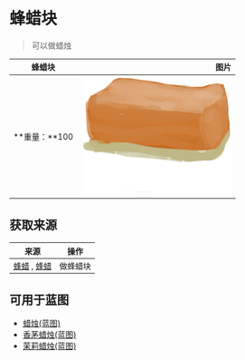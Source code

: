# 蜂蜡块  
> 可以做蜡烛  
  
  蜂蜡块  |   图片   
 ----  |  ----:   
 **重量：**100  |  ![](Sprite/BeeswaxBlock.png)   
  
## 获取来源  
来源  |  操作  
----  |  ----  
[蜂蜡](Beeswax.md) , [蜂蜡](Beeswax.md)  |  做蜂蜡块  
## 可用于蓝图  
- [蜡烛(蓝图)](Bp_Candles.md)  
- [香茅蜡烛(蓝图)](Bp_CandlesCitronella.md)  
- [茉莉蜡烛(蓝图)](Bp_CandlesJasmine.md)  
  
  
